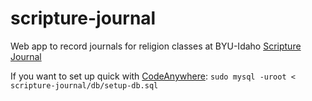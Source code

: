 # scripture-journal
Web app to record journals for religion classes at BYU-Idaho
<a href="http://howtoterminal.com/scripture-journal">Scripture Journal</a>

If you want to set up quick with <a href="https://codeanywhere.com/">CodeAnywhere</a>:
`sudo mysql -uroot < scripture-journal/db/setup-db.sql`
